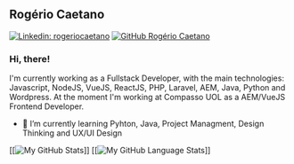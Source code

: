 ## Rogério Caetano

[![Linkedin: rogeriocaetano](https://img.shields.io/badge/-rogeriocaetano-blue?style=flat-square&logo=Linkedin&logoColor=white&link=https://www.linkedin.com/in/rogeriocaetano/)](https://www.linkedin.com/in/rogeriocaetano/)
[![GitHub Rogério Caetano](https://img.shields.io/github/followers/cataua?label=follow&style=social)](https://github.com/cataua)

### Hi, there!

I'm currently working as a Fullstack Developer, with the main technologies: Javascript, NodeJS, VueJS, ReactJS, PHP, Laravel, AEM, Java, Python and Wordpress. At the moment I'm working at Compasso UOL as a AEM/VueJS Frontend Developer.

- 🌱 I’m currently learning Pyhton, Java, Project Managment, Design Thinking and UX/UI Design

[[![My GitHub Stats](https://github-readme-stats.vercel.app/api/?username=cataua&count_private=true&theme=tokyonight&showicons=true)]]
[[![My GitHub Language Stats](https://github-readme-stats.vercel.app/api/top-langs/?username=cataua&langs_count=5&theme=tokyonight)]]

